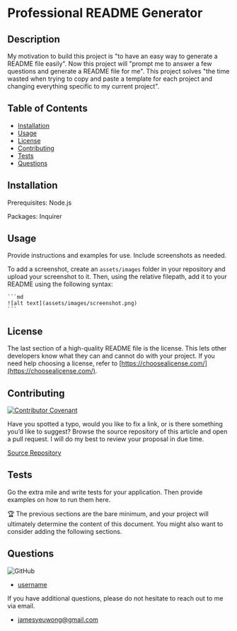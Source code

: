 # Professional README Generator

## Description

My motivation to build this project is "to have an easy way to generate a README file easily". Now this project will "prompt me to answer a few questions and generate a README file for me". This project solves "the time wasted when trying to copy and paste a template for each project and changing everything specific to my current project". 

## Table of Contents

- [Installation](#installation)
- [Usage](#usage)
- [License](#license)
- [Contributing](#contributing)
- [Tests](#tests)
- [Questions](#questions)


## Installation

Prerequisites: Node.js

Packages: Inquirer

## Usage

Provide instructions and examples for use. Include screenshots as needed.

To add a screenshot, create an `assets/images` folder in your repository and upload your screenshot to it. Then, using the relative filepath, add it to your README using the following syntax:

    ```md
    ![alt text](assets/images/screenshot.png)
    ```

## License

The last section of a high-quality README file is the license. This lets other developers know what they can and cannot do with your project. If you need help choosing a license, refer to [https://choosealicense.com/](https://choosealicense.com/).

## Contributing

[![Contributor Covenant](https://img.shields.io/badge/Contributor%20Covenant-2.1-4baaaa.svg)](https://www.contributor-covenant.org/version/2/1/code_of_conduct/)

Have you spotted a typo, would you like to fix a link, or is there something you’d like to suggest? Browse the source repository of this article and open a pull request. I will do my best to review your proposal in due time.

[Source Repository](https://github.com/James-Y-Wong/hw-9-professional-README-generator)

## Tests

Go the extra mile and write tests for your application. Then provide examples on how to run them here.

🏆 The previous sections are the bare minimum, and your project will ultimately determine the content of this document. You might also want to consider adding the following sections.

## Questions

![GitHub](https://img.shields.io/badge/github-%23121011.svg?style=for-the-badge&logo=github&logoColor=white)

- [username](https://github.com/James-Y-Wong)

If you have additional questions, please do not hesitate to reach out to me via email.

- jamesyeuwong@gmail.com

